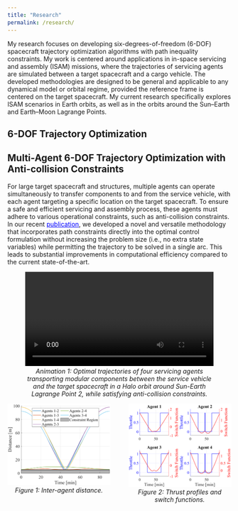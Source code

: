 ```yaml
---
title: "Research"
permalink: /research/
---
```


My research focuses on developing six-degrees-of-freedom (6-DOF) spacecraft trajectory optimization algorithms with path inequality constraints. My work is centered around applications in in-space servicing and assembly (ISAM) missions, where the trajectories of servicing agents are simulated between a target spacecraft and a cargo vehicle. The developed methodologies are designed to be general and applicable to any dynamical model or orbital regime, provided the reference frame is centered on the target spacecraft. My current research specifically explores ISAM scenarios in Earth orbits, as well as in the orbits around the Sun–Earth and Earth–Moon Lagrange Points. 

## 6-DOF Trajectory Optimization



## Multi-Agent 6-DOF Trajectory Optimization with Anti-collision Constraints
For large target spacecraft and structures, multiple agents can operate simultaneously to transfer components to and from the service vehicle, with each agent targeting a specific location on the target spacecraft. To ensure a safe and efficient servicing and assembly process, these agents must adhere to various operational constraints, such as anti-collision constraints. In our recent <a href="https://link.springer.com/article/10.1007/s40295-024-00470-7" target="_blank" style="color:blue">publication</a>, we developed a novel and versatile methodology that incorporates path constraints directly into the optimal control formulation without increasing the problem size (i.e., no extra state variables) while permitting the trajectory to be solved in a single arc. This leads to substantial improvements in computational efficiency compared to the current state-of-the-art. 

<!-- Video Section -->
<figure>
  <video width="100%" controls>
    <source src="/assets/videos/CRTBP_4S_Animation.mp4" type="video/mp4">
    Your browser does not support the video tag.
  </video>
  <figcaption style="text-align: center; font-style: italic;">
    Animation 1: Optimal trajectories of four servicing agents transporting modular components between the service vehicle and the target spacecraft in a Halo orbit around Sun-Earth Lagrange Point 2, while satisfying anti-collision constraints.
  </figcaption>
</figure>

<!-- Side-by-Side Figures -->
<div style="display: flex; justify-content: center; gap: 40px; flex-wrap: wrap; margin-top: 0;">
  <figure style="flex: 1; max-width: 500px; display: flex; flex-direction: column; align-items: center; margin: 0;">
    <img src="/assets/images/Distance4S.png" alt="Figure 1" style="width: 100%;" />
    <figcaption style="text-align: center; font-style: italic; margin-top: 0.2em;">Figure 1: Inter-agent distance.</figcaption>
  </figure>

  <figure style="flex: 1; max-width: 500px; display: flex; flex-direction: column; align-items: center; margin: 0;">
    <img src="/assets/images/TPSF4S.png" alt="Figure 2" style="width: 100%;" />
    <figcaption style="text-align: center; font-style: italic; margin-top: 0.2em;">Figure 2: Thrust profiles and switch functions.</figcaption>
  </figure>
</div>

